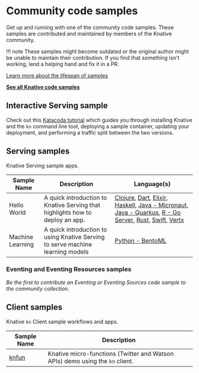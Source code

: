 # Community code samples

Get up and running with one of the community code samples. These samples are
contributed and maintained by members of the Knative community.

!!! note
    These samples might become outdated or the original author might be unable
    to maintain their contribution. If you find that something isn't working,
    lend a helping hand and fix it in a PR.

[Learn more about the lifespan of samples](https://github.com/knative/docs/blob/main/contribute-to-docs/what-to-contribute/creating-code-samples.md#user-focused-content)

[**See all Knative code samples**](../README.md)

## Interactive Serving sample

Check out this [Katacoda tutorial](https://www.katacoda.com/swapb/scenarios/knative-intro)
which guides you through installing Knative and the `kn` command line tool, deploying a
sample container, updating your deployment, and performing a traffic split
between the two versions.

## Serving samples

Knative Serving sample apps.

| Sample Name | Description | Language(s) |
| ----------- | ----------- | ----------- |
| Hello World | A quick introduction to Knative Serving that highlights how to deploy an app. | [Clojure](serving/helloworld-clojure/), [Dart](serving/helloworld-dart/), [Elixir](serving/helloworld-elixir/), [Haskell](serving/helloworld-haskell/), [Java - Micronaut](serving/helloworld-java-micronaut/), [Java - Quarkus](serving/helloworld-java-quarkus/), [R - Go Server](serving/helloworld-r/), [Rust](serving/helloworld-rust/), [Swift](serving/helloworld-swift/), [Vertx](serving/helloworld-vertx/) |
| Machine Learning | A quick introduction to using Knative Serving to serve machine learning models | [Python - BentoML](serving/machinelearning-python-bentoml)

### Eventing and Eventing Resources samples

_Be the first to contribute an Eventing or Eventing Sources code sample to the
community collection._

## Client samples

Knative `kn` Client sample workflows and apps.

| Sample Name | Description |
| ----------- | ----------- |
| [knfun](https://github.com/maximilien/knfun) | Knative micro-functions (Twitter and Watson APIs) demo using the `kn` client. |

